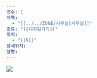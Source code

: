 ```yaml
---
갯수: 1
지역:
  - "[[../../ZONE/사무실|사무실]]"
종류: "[[디지털기기]]"
위치:
  - "[[N]]"
상세위치: 
설명:
---
```


![](http://192.168.50.22/devices/250322_IMG_0061.jpg)
